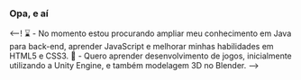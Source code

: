 ### Opa, e aí
<--!
⌛ - No momento estou procurando ampliar meu conhecimento em Java para back-end, aprender JavaScript e melhorar minhas habilidades em HTML5 e CSS3.
💭 - Quero aprender desenvolvimento de jogos, inicialmente utilizando a Unity Engine, e também modelagem 3D no Blender.
-->
